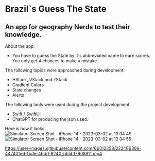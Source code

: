 # Brazil`s Guess The State

## An app for geography Nerds to test their knowledge.

About the app:
* You have to guess the State by it`s abbreviated name to earn scores. You only get 4 chances to make a mistake.

The following topics were approached during development:
* HStack, VStack and ZStack
* Gradient Colors
* State changes
* Alerts

The following tools were used during the project development:
* Swift / SwiftUI
* ChatGPT for producing the json used.

Here is how it looks:
![Simulator Screen Shot - iPhone 14 - 2023-03-02 at 13 04 49](https://user-images.githubusercontent.com/66012358/222486256-61ca764c-8d26-4796-a0e6-a0dc76282cda.png)
![Simulator Screen Shot - iPhone 14 - 2023-03-02 at 13 04 55](https://user-images.githubusercontent.com/66012358/222486279-20fb9760-e1f6-47bb-8f46-c69ce293c7f2.png)


https://user-images.githubusercontent.com/66012358/222486306-447401e6-fbde-46dd-9240-bb5b17908911.mp4

